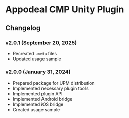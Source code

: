 # Appodeal CMP Unity Plugin

## Changelog

### v2.0.1 (September 20, 2025)

+ Recreated `.meta` files
+ Updated usage sample

### v2.0.0 (January 31, 2024)

+ Prepared package for UPM distribution
+ Implemented necessary plugin tools
+ Implemented plugin API
+ Implemented Android bridge
+ Implemented iOS bridge
+ Created usage sample
